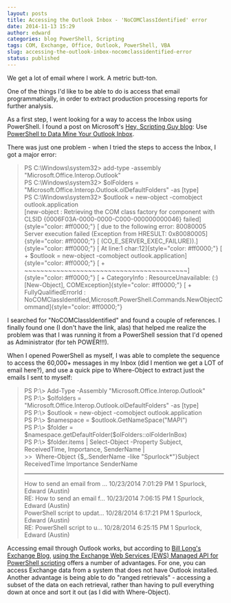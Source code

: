 ```yaml
---
layout: posts
title: Accessing the Outlook Inbox - 'NoCOMClassIdentified' error
date: 2014-11-13 15:29
author: edward
categories: blog PowerShell, Scripting
tags: COM, Exchange, Office, Outlook, PowerShell, VBA
slug: accessing-the-outlook-inbox-nocomclassidentified-error
status: published
---
```


We get a lot of email where I work. A metric butt-ton.

One of the things I'd like to be able to do is access that email programmatically, in order to extract production processing reports for further analysis.

As a first step, I went looking for a way to access the Inbox using PowerShell. I found a post on Microsoft's [Hey, Scripting Guy blog](http://blogs.technet.com/b/heyscriptingguy/): Use [PowerShell to Data Mine Your Outlook Inbox](http://blogs.technet.com/b/heyscriptingguy/archive/2011/05/26/use-powershell-to-data-mine-your-outlook-inbox.aspx).

There was just one problem - when I tried the steps to access the Inbox, I got a major error:

> PS C:\\Windows\\system32\> add-type -assembly "Microsoft.Office.Interop.Outlook"  
> PS C:\\Windows\\system32\> \$olFolders = "Microsoft.Office.Interop.Outlook.olDefaultFolders" -as \[type\]  
> PS C:\\Windows\\system32\> \$outlook = new-object -comobject outlook.application  
> [new-object : Retrieving the COM class factory for component with CLSID {0006F03A-0000-0000-C000-000000000046} failed]{style="color: #ff0000;"} [ due to the following error: 80080005 Server execution failed (Exception from HRESULT: 0x80080005]{style="color: #ff0000;"} [ (CO_E_SERVER_EXEC_FAILURE)).]{style="color: #ff0000;"} [ At line:1 char:12]{style="color: #ff0000;"} [ + \$outlook = new-object -comobject outlook.application]{style="color: #ff0000;"} [ + \~\~\~\~\~\~\~\~\~\~\~\~\~\~\~\~\~\~\~\~\~\~\~\~\~\~\~\~\~\~\~\~\~\~\~\~\~\~\~\~\~]{style="color: #ff0000;"} [ + CategoryInfo : ResourceUnavailable: (:) \[New-Object\], COMException]{style="color: #ff0000;"} [ + FullyQualifiedErrorId : NoCOMClassIdentified,Microsoft.PowerShell.Commands.NewObjectCommand]{style="color: #ff0000;"}

I searched for "NoCOMClassIdentified" and found a couple of references. I finally found one (I don't have the link, alas) that helped me realize the problem was that I was running it from a PowerShell session that I'd opened as Administrator (for teh POWER!!!).

When I opened PowerShell as myself, I was able to complete the sequence to access the 60,000+ messages in my Inbox (did I mention we get a LOT of email here?), and use a quick pipe to Where-Object to extract just the emails I sent to myself:

> PS P:\\\> Add-Type -Assembly "Microsoft.Office.Interop.Outlook"  
> PS P:\\\> \$olfolders = "Microsoft.Office.Interop.Outlook.olDefaultFolders" -as \[type\]  
> PS P:\\\> \$outlook = new-object -comobject outlook.application  
> PS P:\\\> \$namespace = \$outlook.GetNameSpace("MAPI")  
> PS P:\\\> \$folder = \$namespace.getDefaultFolder(\$olFolders::olFolderInBox)  
> PS P:\\\> \$folder.items \| Select-Object -Property Subject, ReceivedTime, Importance, SenderName \|  
> \>\>  Where-Object {\$\_.SenderName -like "Spurlock\*"}Subject ReceivedTime Importance SenderName  
> ------- ------------ ---------- ----------  
> How to send an email from ... 10/23/2014 7:01:29 PM 1 Spurlock, Edward (Austin)  
> RE: How to send an email f... 10/23/2014 7:06:15 PM 1 Spurlock, Edward (Austin)  
> PowerShell script to updat... 10/28/2014 6:17:21 PM 1 Spurlock, Edward (Austin)  
> RE: PowerShell script to u... 10/28/2014 6:25:15 PM 1 Spurlock, Edward (Austin)

Accessing email through Outlook works, but according to [Bill Long's Exchange Blog](http://blogs.technet.com/b/bill_long/), [using the Exchange Web Services (EWS) Managed API for PowerShell scripting](http://blogs.technet.com/b/bill_long/archive/2010/04/06/accessing-the-information-store-from-powershell.aspx) offers a number of advantages. For one, you can access Exchange data from a system that does not have Outlook installed. Another advantage is being able to do "ranged retrievals" - accessing a subset of the data on each retrieval, rather than having to pull everything down at once and sort it out (as I did with Where-Object).
